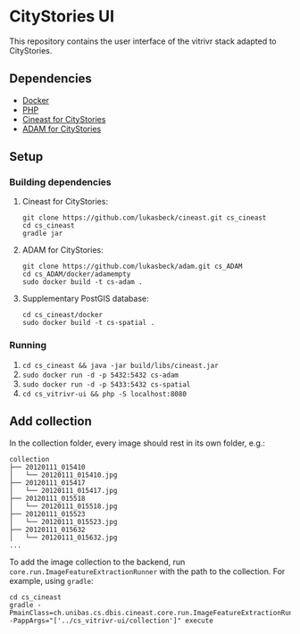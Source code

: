 # CityStories UI

This repository contains the user interface of the vitrivr stack adapted to CityStories.

## Dependencies

* [Docker](https://www.docker.com/)
* [PHP](https://php.net/)
* [Cineast for CityStories](https://github.com/lukasbeck/cineast)
* [ADAM for CityStories](https://github.com/lukasbeck/adam)

## Setup

### Building dependencies

1. Cineast for CityStories:
   ```
   git clone https://github.com/lukasbeck/cineast.git cs_cineast
   cd cs_cineast
   gradle jar
   ```

2. ADAM for CityStories:
   ```
   git clone https://github.com/lukasbeck/adam.git cs_ADAM
   cd cs_ADAM/docker/adamempty
   sudo docker build -t cs-adam .
   ```

3. Supplementary PostGIS database:
   ```
   cd cs_cineast/docker
   sudo docker build -t cs-spatial .
   ```

### Running

1. `cd cs_cineast && java -jar build/libs/cineast.jar`
2. `sudo docker run -d -p 5432:5432 cs-adam`
3. `sudo docker run -d -p 5433:5432 cs-spatial`
4. `cd cs_vitrivr-ui && php -S localhost:8080`


## Add collection

In the collection folder, every image should rest in its own folder, e.g.:

    collection
    ├── 20120111_015410
    │   └── 20120111_015410.jpg
    ├── 20120111_015417
    │   └── 20120111_015417.jpg
    ├── 20120111_015518
    │   └── 20120111_015518.jpg
    ├── 20120111_015523
    │   └── 20120111_015523.jpg
    ├── 20120111_015632
    │   └── 20120111_015632.jpg
    ...

To add the image collection to the backend, run `core.run.ImageFeatureExtractionRunner` with the path to the collection. For example, using `gradle`:

    cd cs_cineast
    gradle -PmainClass=ch.unibas.cs.dbis.cineast.core.run.ImageFeatureExtractionRunner -PappArgs="['../cs_vitrivr-ui/collection']" execute
